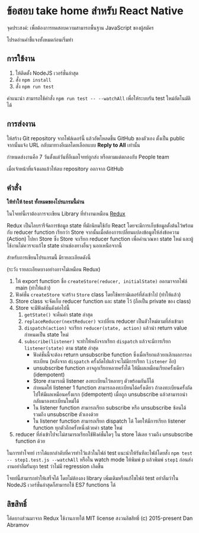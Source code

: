# ข้อสอบ take home สำหรับ React Native

จุดประสงค์: เพื่อต้องการทดสอบความสามารถพื้นฐาน JavaScript ของผู้สมัคร

โปรดอ่านคำชี้แจงทั้งหมดก่อนเริ่มทำ

## การใช้งาน

1. ให้ติดตั้ง NodeJS เวอร์ชั่นล่าสุด
2. สั่ง `npm install`
3. สั่ง `npm run test`

คำแนะนำ สามารถใช้คำสั่ง `npm run test -- --watchAll` เพื่อให้ระบบรัน test ใหม่อัตโนมัติได้

## การส่งงาน

ให้สร้าง Git repository จากโฟล์เดอร์นี้ แล้วอัพโหลดขึ้น GitHub ของตัวเอง ตั้งเป็น public
จากนั้นแจ้ง URL กลับมาทางอีเมลโดยเลือกแบบ **Reply to All** เท่านั้น

กำหนดส่งงานคือ 7 วันตั้งแต่วันที่อีเมลโจทย์ถูกส่ง หรือตามแต่ตกลงกับ People team

เมื่อเจ้าหน้าที่แจ้งผลแล้วให้ลบ repository ออกจาก GitHub

## คำสั่ง
**ให้ทำให้ test ทั้งหมดของโปรแกรมนี้ผ่าน**

ในโจทย์นี้เราต้องการจะเขียน Library ที่ทำงานเหมือน [Redux](https://redux.js.org)

Redux เป็นไลบรารีจัดการข้อมูล state ที่มักนิยมใช้กับ React โดยจะมีการเก็บข้อมูลตั้งต้นไว้พร้อมกับ reducer function เรียกว่า Store
จากนั้นเมื่อต้องการเปลี่ยนแปลงข้อมูลให้ส่งข้อความ (Action) ไปหา Store ซึ่ง Store จะเรียก reducer function เพื่อคำนวณหา state ใหม่
และผู้ใช้งานไม่ควรจะแก้ไข state ผ่านช่องทางอื่นๆ นอกเหนือจากนี้

สำหรับการเขียนโปรแกรมนี้ มีรายละเอียดดังนี้

(ระวัง รายละเอียดบางอย่างอาจไม่เหมือน Redux)

1. ให้ export function ชื่อ `createStore(reducer, initialState)` ออกมาจากไฟล์ main (ทำให้แล้ว)
2. ฟังค์ชั่น `createStore` จะสร้าง `Store` class โดยใช้พารามิเตอร์ที่ส่งเข้าไป (ทำให้แล้ว)
3. Store class จะจัดเก็บ reducer function และ state ไว้ (ถือเป็น private ของ class)
4. Store จะมีฟังค์ชั่นดังต่อไปนี้
   1. `getState()` จะคืนค่า state ล่าสุด
   3. `replaceReducer(nextReducer)` จะเปลี่ยน reducer เป็นตัวใหม่ตามที่ส่งเข้ามา
   2. `dispatch(action)` จะเรียก `reducer(state, action)` แล้วนำ return value กำหนดเป็น state ใหม่
   4. `subscribe(listener)` จะทำให้หลังจากเรียก `dispatch` แล้วจะมีการเรียก `listener(state)` ตาม state ล่าสุด
      - ฟังค์ชั่นนี้จะต้อง return unsubscribe function ซึ่งเมื่อเรียกแล้วยกเลิกผลการลงทะเบียน (หลังจาก `dispatch` ครั้งถัดไปแล้วจะไม่มีการเรียก `listener` อีก)
      - unsubscribe function อาจถูกเรียกหลายครั้งได้ ให้มีผลเหมือนเรียกครั้งเดียว (idempotent)
      - Store สามารถมี listener ลงทะเบียนไว้หลายๆ ตัวพร้อมกันก็ได้
      - กำหนดให้ listener 1 function สามารถลงทะเบียนได้ครั้งเดียว ถ้าลงทะเบียนครั้งถัดไปให้มีผลเหมือนครั้งแรก (idempotent) เมื่อถูก unsubscribe แล้วสามารถนำกลับมาลงทะเบียนใหม่ได้
      - ใน listener function สามารถเรียก subscribe หรือ unsubscribe ซ้อนได้ รวมถึง unsubscribe ตัวเองด้วย
      - ใน listener function สามารถเรียก dispatch ได้ โดยให้มีการเรียก listener function ทุกตัวอีกครั้งหนึ่งด้วยค่า state ใหม่
5. reducer ที่ส่งเข้าไปจะไม่สามารถเรียกใช้ฟังค์ชั่นใดๆ ใน store ได้เลย รวมถึง unsubscribe function ด้วย

ในการทำโจทย์ เราได้แยกลำดับที่ควรทำไว้แล้วในไฟล์ test แนะนำให้รันทีละไฟล์โดยสั่ง `npm test -- step1.test.js --watchAll` หรือใน watch mode ให้พิมพ์ p แล้วพิมพ์ `step1` ก่อนส่งงานอย่าลืมรันทุก test ว่าไม่มี regression เกิดขึ้น

โจทย์นี้สามารถทำให้เสร็จได้ โดยไม่ต้องลง library เพิ่มเติมหรือแก้ไขไฟล์ test อย่าลืมว่าใน NodeJS เวอร์ชั่นล่าสุดก็สามารถใช้ ES7 functions ได้

## ลิขสิทธิ์
โค้ดบางส่วนมาจาก Redux ใช้งานภายใต้ MIT license สงวนลิขสิทธิ์ (c) 2015-present Dan Abramov

